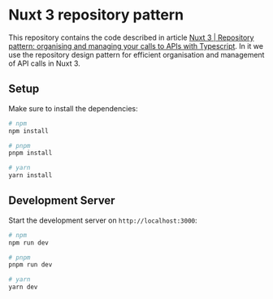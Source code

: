 # Nuxt 3 repository pattern

This repository contains the code described in article [Nuxt 3 | Repository pattern: organising and managing your calls to APIs with Typescript](https://medium.com/@luizzappa/nuxt-3-repository-pattern-organising-and-managing-your-calls-to-apis-with-typescript-acd563a4e046). In it we use the repository design pattern for efficient organisation and management of API calls in Nuxt 3. 

## Setup

Make sure to install the dependencies:

```bash
# npm
npm install

# pnpm
pnpm install

# yarn
yarn install
```

## Development Server

Start the development server on `http://localhost:3000`:

```bash
# npm
npm run dev

# pnpm
pnpm run dev

# yarn
yarn dev
```
